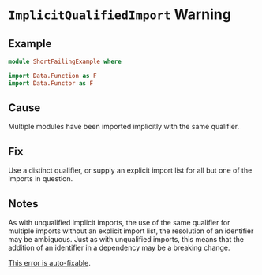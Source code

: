 # `ImplicitQualifiedImport` Warning

## Example

```purescript
module ShortFailingExample where

import Data.Function as F
import Data.Functor as F
```

## Cause

Multiple modules have been imported implicitly with the same qualifier.

## Fix

Use a distinct qualifier, or supply an explicit import list for all but one of the imports in question.

## Notes

As with unqualified implicit imports, the use of the same qualifier for multiple imports without an explicit import
list, the resolution of an identifier may be ambiguous. Just as with unqualified imports, this means that the addition
of an identifier in a dependency may be a breaking change.

[This error is auto-fixable](../guides/Error-Suggestions.md).
